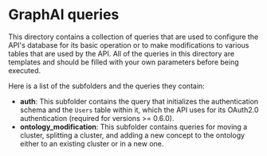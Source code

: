 # GraphAI queries

This directory contains a collection of queries that are used to configure the API's database 
for its basic operation or to make modifications to various tables that are used by the API. 
All of the queries in this directory are templates and should be filled with your own parameters 
before being executed.

Here is a list of the subfolders and the queries they contain:
* **auth**: This subfolder contains the query that initializes the authentication schema and 
the `Users` table within it, which the API uses for its OAuth2.0 authentication (required for 
versions >= 0.6.0).
* **ontology_modification**: This subfolder contains queries for moving a cluster, splitting 
a cluster, and adding a new concept to the ontology either to an existing cluster or in a new one.